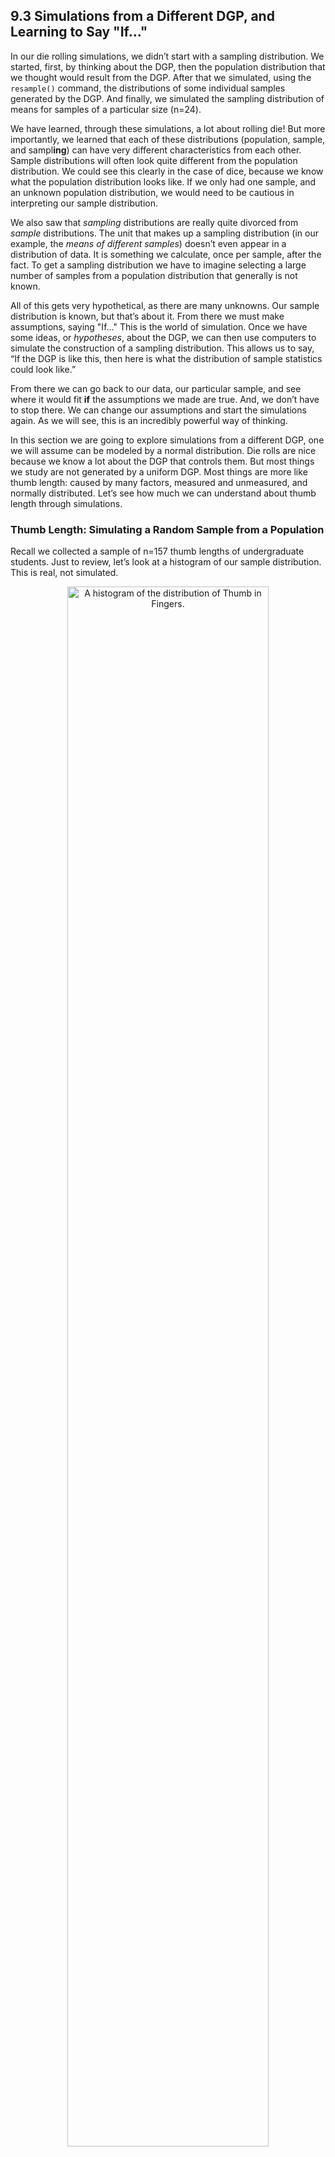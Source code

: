 ## 9.3 Simulations from a Different DGP, and Learning to Say "If..."

In our die rolling simulations, we didn’t start with a sampling distribution. We started, first, by thinking about the DGP, then the population distribution that we thought would result from the DGP. After that we simulated, using the ```resample()``` command, the distributions of some individual samples generated by the DGP. And finally, we simulated the sampling distribution of means for samples of a particular size (n=24).

We have learned, through these simulations, a lot about rolling die! But more importantly, we learned that each of these distributions (population, sample, and sampl**ing**) can have very different characteristics from each other. Sample distributions will often look quite different from the population distribution. We could see this clearly in the case of dice, because we know what the population distribution looks like. If we only had one sample, and an unknown population distribution, we would need to be cautious in interpreting our sample distribution.

We also saw that *sampling* distributions are really quite divorced from *sample* distributions. The unit that makes up a sampling distribution (in our example, the *means of different samples*) doesn’t even appear in a distribution of data. It is something we calculate, once per sample, after the fact. To get a sampling distribution we have to imagine selecting a large number of samples from a population distribution that generally is not known. 

All of this gets very hypothetical, as there are many unknowns. Our sample distribution is known, but that’s about it. From there we must make assumptions, saying "If..." This is the world of simulation. Once we have some ideas, or *hypotheses*, about the DGP, we can then use computers to simulate the construction of a sampling distribution. This allows us to say, “If the DGP is like this, then here is what the distribution of sample statistics could look like.” 

From there we can go back to our data, our particular sample, and see where it would fit **if** the assumptions we made are true. And, we don’t have to stop there. We can change our assumptions and start the simulations again. As we will see, this is an incredibly powerful way of thinking.

In this section we are going to explore simulations from a different DGP, one we will assume can be modeled by a normal distribution. Die rolls are nice because we know a lot about the DGP that controls them. But most things we study are not generated by a uniform DGP. Most things are more like thumb length: caused by many factors, measured and unmeasured, and normally distributed. Let’s see how much we can understand about thumb length through simulations.

### Thumb Length: Simulating a Random Sample from a Population

Recall we collected a sample of n=157 thumb lengths of undergraduate students. Just to review, let’s look at a histogram of our sample distribution. This is real, not simulated. 

<p align="center" style="text-align: center;"><img src="https://i.postimg.cc/Pq8DcvPY/582xjmp.png" width=80% alt="A histogram of the distribution of Thumb in Fingers." /></p>

Now let’s start thinking about some hypotheses to guide our simulations. Let’s assume, just for argument’s sake (remember, we are starting with "*If...*") that the distribution of thumb length in the population is normally shaped. It’s true that our sample distribution is not perfectly normal. But by now you have seen many examples of weirdly shaped sample distributions coming from normal population distributions. And besides, normal seems to make sense in this case. 

Here are the favstats for **Thumb** from our sample. 

```
min Q1 median Q3 max     mean       sd   n missing
 39 55     60 65  90 60.10366 8.726695 157       0
```

Let’s just use these sample statistics to estimate our population parameters. We will assume that the mean of the population is 60.1, and the standard deviation, 8.73. We know that these estimates are unlikely to be true. But we also know that they are the best unbiased estimates we can come up with based on our single sample. So we will use them. 

<iframe data-type="learnosity" id="Ch9_More_1"  src="https://coursekata.org/learnosity/preview/Ch9_More_1" width="100%" height="350"></iframe>

Even if we assume this simple DGP, if we simulate drawing multiple samples, the individual samples generally will not look like our hypothesized population distribution. Let’s try some simulations and see what happens.

Normal distributions are very easy to simulate because they are mathematically defined by just two parameters. 

<iframe data-type="learnosity" id="Ch9_More_2"  src="https://coursekata.org/learnosity/preview/Ch9_More_2" width="100%" height="470"></iframe>

Since we are going to need the mean and standard deviation of our sample, let’s start by saving the ```favstats()``` for **Thumb** from the **Fingers** data frame in an R object called **Thumb.stats**. We’ll use these to define our hypothesized normal population distribution, and by saving them we won’t need to keep typing them in.  

<p><iframe data-type="datacamp" id="ch9-10" style="border: 0px #ffffff none;" src="https://uclatall.github.io/czi-stats-course/data-camp/chapter-9/ch9-10" width="100%" height="350" ></iframe></p> 

```
min Q1 median Q3 max     mean       sd   n missing
 39 55     60 65  90 60.10366 8.726695 157       0
```

In order to simulate picking a random sample from a normal distribution, we use the function ```rnorm()```. The **r** in front of this function stands for "random sample" and the **norm** stands for “normal distribution.” We need to tell ```rnorm()``` how large a sample to generate, and from which normal distribution to generate it (defined by its mean and standard deviation). 

We will start by generating a sample of one data point:

```
rnorm(1, mean = Thumb.stats$mean, sd = Thumb.stats$sd)
```

Go ahead and generate one data point by running this code. 

<p><iframe data-type="datacamp" id="ch9-11" style="border: 0px #ffffff none;" src="https://uclatall.github.io/czi-stats-course/data-camp/chapter-9/ch9-11" width="100%" height="350" ></iframe></p> 

```
[1] 54.63679
``` 

<iframe data-type="learnosity" id="Ch9_More_3"  src="https://coursekata.org/learnosity/preview/Ch9_More_3" width="100%" height="370"></iframe>

Using the same assumptions about the DGP, let’s simulate drawing some more data points.

Modify the code below to simulate randomly drawing 20 thumb lengths from the hypothesized population. 

<p><iframe data-type="datacamp" id="ch9-12" style="border: 0px #ffffff none;" src="https://uclatall.github.io/czi-stats-course/data-camp/chapter-9/ch9-12" width="100%" height="350" ></iframe></p> 

```
 [1] 54.63679 61.70626 52.81139 74.02519 62.97918 52.94369 64.35731
 [8] 66.54680 65.12833 57.43863 73.29651 63.50571 54.68229 40.77665
[15] 69.92059 59.71154 59.96237 68.34023 67.27021 65.28646
``` 

<iframe data-type="learnosity" id="Ch9_More_4"  src="https://coursekata.org/learnosity/preview/Ch9_More_4" width="100%" height="430"></iframe>

These 20 data points do not constitute a sampling distribution but, instead, just a single sample of 20 thumb lengths randomly selected from the assumed DGP. If it were a sampling distribution of means, each number would represent the mean of a sample. But so far, we have not even calculated a mean of this sample. So this is just a sample distribution, that is, a single sample of n=20.

It would be easier to look at these simulated thumb lengths if they were in a histogram. Let’s generate a lot of thumb lengths (let's do 1,000) using our hypothesized DGP and save them into a variable **simThumb**. Then put **simThumb** into a data frame called **simpop** (short for simulated population). Finally, write code to make a histogram of this simulated population.  

<iframe data-type="learnosity" id="Ch9_More_5"  src="https://coursekata.org/learnosity/preview/Ch9_More_5" width="100%" height="390"></iframe>

<p><iframe data-type="datacamp" id="ch9-13" style="border: 0px #ffffff none;" src="https://uclatall.github.io/czi-stats-course/data-camp/chapter-9/ch9-13" width="100%" height="350" ></iframe></p> 

<p align="center" style="text-align: center;"><img src="https://i.postimg.cc/yd4Rz6Z5/X0sjSjn.png" width=80% alt="A histogram of the distribution of simThumb in simpop." /></p>

Note that the simulated distribution looks very close to normal in shape—just like the population shape we hypothesized. You can also see that even a DGP centered around 60.1 mm, with a standard deviation of 8.73, could still generate thumb lengths as large as 80 mm or as small as 40. 

<iframe data-type="learnosity" id="Ch9_More_6"  src="https://coursekata.org/learnosity/preview/Ch9_More_6" width="100%" height="320"></iframe>

A simulation this large starts to give us a sense of what the population might look like if it were generated by our hypothesized DGP. We can say: "If the DGP is consistent with our estimates and assumptions, here is what the population distribution of thumbs might look like." 

We have generated these 1,000 thumb lengths by randomly picking numbers from a normal distribution defined to have the same mean and standard deviation as our **Thumb** data from **Fingers** (mean = 60.1, standard deviation = 8.73).  

<iframe data-type="learnosity" id="Ch9_More_7"  src="https://coursekata.org/learnosity/preview/Ch9_More_7" width="100%" height="250"></iframe>

Go ahead and calculate the ```favstats()``` for **simThumb** in the **simpop** data frame in R. 

<p><iframe data-type="datacamp" id="ch9-14" style="border: 0px #ffffff none;" src="https://uclatall.github.io/czi-stats-course/data-camp/chapter-9/ch9-14" width="100%" height="350" ></iframe></p> 

```
     min       Q1   median      Q3      max     mean       sd     n missing
33.85334  54.0179 59.7954 66.11136 93.35478 60.00201 9.031394  1000       0
```

The simulated population has a mean of about 60, which is close to the mean we set for the simulated normal DGP (60.1). The standard deviation of this distribution is also quite close to the one that we set. This makes sense because we told ```rnorm()``` the mean and standard deviation it should assume for the simulated normal DGP. (NOTE: Because this is a *random* simulation, the exact numbers you get will be slightly different each time you run the code.)

<iframe data-type="learnosity" id="Ch9_More_8"  src="https://coursekata.org/learnosity/preview/Ch9_More_8" width="100%" height="460"></iframe>

Using "If…" thinking, we have been able to simulate a distribution that helps us think about what the population would look like if the DGP were a particular normal distribution. But simulating a population of individuals does not directly help us understand sampling variation. For that, we need to use the same “If...” simulation strategy, but generate multiple samples instead of a single, albeit large, sample of individual thumb lengths.
